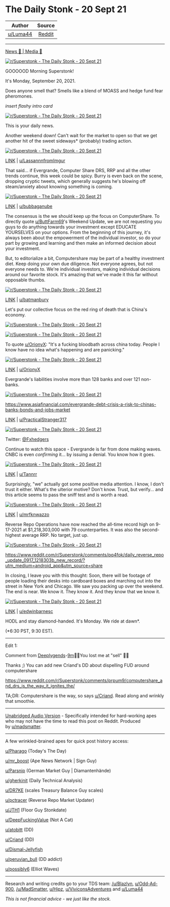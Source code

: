 The Daily Stonk - 20 Sept 21
============================

| Author       | Source       | 
| :-------------: |:-------------:|
|  [u/Luma44](https://www.reddit.com/user/Luma44/) | [Reddit](https://www.reddit.com/r/Superstonk/comments/prq06c/the_daily_stonk_20_sept_21/) | 

---


[News 📰 | Media 📱](https://www.reddit.com/r/Superstonk/search?q=flair_name%3A%22News%20%F0%9F%93%B0%20%7C%20Media%20%F0%9F%93%B1%22&restrict_sr=1)

[![r/Superstonk - The Daily Stonk - 20 Sept 21](https://preview.redd.it/5lhcwudaplo71.png?width=1600&format=png&auto=webp&s=8c3e9d4226c28f460a7fad6c01f298a9825cb05e)](https://preview.redd.it/5lhcwudaplo71.png?width=1600&format=png&auto=webp&s=8c3e9d4226c28f460a7fad6c01f298a9825cb05e)

GOOOOOD Morning Superstonk!

It's Monday, September 20, 2021.

Does anyone smell that? Smells like a blend of MOASS and hedge fund fear pheromones.

*insert flashy intro card*

[![r/Superstonk - The Daily Stonk - 20 Sept 21](https://preview.redd.it/yqd4554aplo71.png?width=680&format=png&auto=webp&s=b96535e63a8806008e3c8ab063bea801eec79d09)](https://preview.redd.it/yqd4554aplo71.png?width=680&format=png&auto=webp&s=b96535e63a8806008e3c8ab063bea801eec79d09)

This is your daily news.

Another weekend down! Can't wait for the market to open so that we get another hit of the sweet sideways* (probably) trading action.

[![r/Superstonk - The Daily Stonk - 20 Sept 21](https://preview.redd.it/hezbo3g1slo71.png?width=600&format=png&auto=webp&s=3223ce29d25fee709357697e308ec0a0b84bef82)](https://preview.redd.it/hezbo3g1slo71.png?width=600&format=png&auto=webp&s=3223ce29d25fee709357697e308ec0a0b84bef82)

[LINK](https://www.reddit.com/r/Superstonk/comments/prjx0k/were_close_to_the_end_i_can_feel_it_if_we_go_down/) | [u/LassannnfromImgur](https://www.reddit.com/user/LassannnfromImgur/)

That said... if Evergrande, Computer Share DRS, RRP and all the other trends continue, this week could be spicy. Burry is even back on the scene, dropping cryptic tweets, which generally suggests he's blowing off steam/anxiety about knowing something is coming.

[![r/Superstonk - The Daily Stonk - 20 Sept 21](https://preview.redd.it/9bfeegf0tlo71.jpg?width=778&format=pjpg&auto=webp&s=2bfde650c3137d28c67169818b933a3940ec7ca4)](https://preview.redd.it/9bfeegf0tlo71.jpg?width=778&format=pjpg&auto=webp&s=2bfde650c3137d28c67169818b933a3940ec7ca4)

[LINK](https://www.reddit.com/r/Superstonk/comments/prhe36/burry_lately/) | [u/bubbaganube](https://www.reddit.com/user/bubbaganube/)

The consensus is the we should keep up the focus on ComputerShare. To directly quote [u/ButtFarm69](https://www.reddit.com/user/ButtFarm69/)'s Weekend Update, we are not requesting you guys to do anything towards your investment except EDUCATE YOURSELVES on your options. From the beginning of this journey, it's always been about the empowerment of the individual investor, so do your part by growing and learning and then make an informed decision about your investment.

But, to editorialize a bit, Computershare may be part of a healthy investment diet. Keep doing your own due diligence. Not everyone agrees, but not everyone needs to. We're individual investors, making individual decisions around our favorite stock. It's amazing that we've made it this far without opposable thumbs.

[![r/Superstonk - The Daily Stonk - 20 Sept 21](https://preview.redd.it/mvr8i694rlo71.png?width=2058&format=png&auto=webp&s=e63f20b13f0d9347a088693629d0cf1430054845)](https://preview.redd.it/mvr8i694rlo71.png?width=2058&format=png&auto=webp&s=e63f20b13f0d9347a088693629d0cf1430054845)

[LINK](https://www.reddit.com/r/Superstonk/comments/pr95me/computershares/) | [u/batmanbury](https://www.reddit.com/user/batmanbury/)

Let's put our collective focus on the red ring of death that is China's economy.

[![r/Superstonk - The Daily Stonk - 20 Sept 21](https://preview.redd.it/axdg70oxslo71.jpg?width=1170&format=pjpg&auto=webp&s=73de1c5028164e6e98492cde02d8afe32b4bb5ea)](https://preview.redd.it/axdg70oxslo71.jpg?width=1170&format=pjpg&auto=webp&s=73de1c5028164e6e98492cde02d8afe32b4bb5ea)

[![r/Superstonk - The Daily Stonk - 20 Sept 21](https://preview.redd.it/qzcj5n3yslo71.jpg?width=750&format=pjpg&auto=webp&s=3ab0812d344e65d0cac9fef524a452f332c5bf74)](https://preview.redd.it/qzcj5n3yslo71.jpg?width=750&format=pjpg&auto=webp&s=3ab0812d344e65d0cac9fef524a452f332c5bf74)

To quote [u/OrionyX](https://www.reddit.com/user/OrionyX/): "It's a fucking bloodbath across china today. People I know have no idea what's happening and are panicking."

[![r/Superstonk - The Daily Stonk - 20 Sept 21](https://preview.redd.it/79vyrwsculo71.jpg?width=1242&format=pjpg&auto=webp&s=1b05bdd6e5a1b2eca11c815d5ff59b6d98573fe2)](https://preview.redd.it/79vyrwsculo71.jpg?width=1242&format=pjpg&auto=webp&s=1b05bdd6e5a1b2eca11c815d5ff59b6d98573fe2)

[LINK](https://www.reddit.com/r/Superstonk/comments/proayq/its_a_fucking_bloodbath_across_china_today_people/) | [u/OrionyX](https://www.reddit.com/user/OrionyX/)

Evergrande's liabilities involve more than 128 banks and over 121 non-banks.

[![r/Superstonk - The Daily Stonk - 20 Sept 21](https://preview.redd.it/l3dkqb98tlo71.jpg?width=732&format=pjpg&auto=webp&s=444f4d37889a7742bd0ed71f9b9a011522a5a596)](https://preview.redd.it/l3dkqb98tlo71.jpg?width=732&format=pjpg&auto=webp&s=444f4d37889a7742bd0ed71f9b9a011522a5a596)

<https://www.asiafinancial.com/evergrande-debt-crisis-a-risk-to-chinas-banks-bonds-and-jobs-market>

[LINK](https://www.reddit.com/r/Superstonk/comments/prc974/holy_sht_batmanevergrandes_total_liabilities/) | [u/PracticalStranger317](https://www.reddit.com/user/PracticalStranger317/)[](https://www.reddit.com/r/Superstonk/comments/prc974/holy_sht_batmanevergrandes_total_liabilities/)

[![r/Superstonk - The Daily Stonk - 20 Sept 21](https://preview.redd.it/oejuzuq1vlo71.jpg?width=536&format=pjpg&auto=webp&s=cfab07fc034b1bf60e1ee22cbf2221873d350091)](https://preview.redd.it/oejuzuq1vlo71.jpg?width=536&format=pjpg&auto=webp&s=cfab07fc034b1bf60e1ee22cbf2221873d350091)

Twitter: [@Fxhedgers](https://twitter.com/Fxhedgers/status/1439791280511283208?s=20)

Continue to watch this space - Evergrande is far from done making waves. CNBC is even *confirming* it... by issuing a denial. You know how it goes.

[![r/Superstonk - The Daily Stonk - 20 Sept 21](https://preview.redd.it/0hmfhptdvlo71.jpg?width=2048&format=pjpg&auto=webp&s=def08e426f566b2c0379fcc857a7c311ed507bc8)](https://preview.redd.it/0hmfhptdvlo71.jpg?width=2048&format=pjpg&auto=webp&s=def08e426f566b2c0379fcc857a7c311ed507bc8)

[LINK](https://www.reddit.com/r/Superstonk/comments/prmu18/evergrande_10_plummet_rainbow_peacock_this_is_fine/) | [u/Tannrr](https://www.reddit.com/u/Tannrr/)

Surprisingly, "we" actually got some positive media attention. I know, I don't trust it either. What's the ulterior motive? Don't know. Trust, but verify... and this article seems to pass the sniff test and is worth a read.

[![r/Superstonk - The Daily Stonk - 20 Sept 21](https://preview.redd.it/jhylgcx6ulo71.jpg?width=1080&format=pjpg&auto=webp&s=9bedd4ead8ab555e051baf6cad08306ba4e63d8c)](https://preview.redd.it/jhylgcx6ulo71.jpg?width=1080&format=pjpg&auto=webp&s=9bedd4ead8ab555e051baf6cad08306ba4e63d8c)

[LINK](https://www.reddit.com/r/Superstonk/comments/pr7kbx/finally_a_brave_piece_exposing_the_total_lie_that/) | [u/mrfknwazzo](https://www.reddit.com/user/mrfknwazzo/)

Reverse Repo Operations have now reached the all-time record high on 9-17-2021 at $1,218,303,000 with 79 counterparties. It was also the second-highest average RRP. No target, just up.

[![r/Superstonk - The Daily Stonk - 20 Sept 21](https://preview.redd.it/2u1nxj5rulo71.png?width=700&format=png&auto=webp&s=03260e6db91d685351b5bb7132fd0dfe9466b359)](https://preview.redd.it/2u1nxj5rulo71.png?width=700&format=png&auto=webp&s=03260e6db91d685351b5bb7132fd0dfe9466b359)

<https://www.reddit.com/r/Superstonk/comments/pq4fok/daily_reverse_repo_update_0917_1218303b_new_record/?utm_medium=android_app&utm_source=share>

In closing, I leave you with this thought: Soon, there will be footage of people loading their desks into cardboard boxes and marching out into the street in New York and Chicago. We saw you packing up over the weekend. The end is near. We know it. They know it. And they know that we know it.

[![r/Superstonk - The Daily Stonk - 20 Sept 21](https://preview.redd.it/cegmdj5mvlo71.jpg?width=631&format=pjpg&auto=webp&s=913155a0c05dff2ddf748e4e501c3bb05b1576e6)](https://preview.redd.it/cegmdj5mvlo71.jpg?width=631&format=pjpg&auto=webp&s=913155a0c05dff2ddf748e4e501c3bb05b1576e6)

[LINK](https://www.reddit.com/r/Superstonk/comments/priqxo/it_aint_too_late_to_join_apes_but_hurry_pool_is/) | [u/edwinbarnesc](https://www.reddit.com/user/edwinbarnesc/)

HODL and stay diamond-handed. It's Monday. We ride at dawn*.

(*6:30 PST, 9:30 EST).

***

Edit 1:

Comment from [Deeplygends](https://www.reddit.com/user/Deeplygends/)-[9m](https://www.reddit.com/r/Superstonk/comments/prq06c/the_daily_stonk_20_sept_21/hdkf93t/?utm_source=reddit&utm_medium=web2x&context=3)🤷‍♂️You lost me at "sell" 🤷‍♂

Thanks ;) You can add new Criand's DD about dispelling FUD around computershare

<https://www.reddit.com/r/Superstonk/comments/prpum9/computershare_and_drs_is_the_way_it_ignites_the/>

TA;DR: Computershare is the way, so says [u/Criand](https://www.reddit.com/u/Criand/). Read along and wrinkly that smoothie.

********************************************

[Unabridged Audio Version](https://open.spotify.com/episode/4CSMBoVo0Uf5KuC11Ijasa?si=cEA-iblORA-NdCUIpoNalg&dl_branch=1) - Specifically intended for hard-working apes who may not have the time to read this post on Reddit. Produced by [u/madsmatter](https://www.reddit.com/u/madsmatter/).

********************************************

A few wrinkled-brained apes for quick post history access:

[u/Pharago](https://www.reddit.com/u/Pharago/) (Today's The Day)

[u/mr_boost](https://www.reddit.com/u/mr_boost/) (Ape News Network | Sign Guy)

[u/Parsnip](https://www.reddit.com/u/Parsnip/) (German Market Guy | Diamantenhände)

[u/gherkinit](https://www.reddit.com/u/gherkinit/) (Daily Technical Analysis)

[u/DR7KE](https://www.reddit.com/u/DR7KE/) (scales Treasury Balance Guy scales)

[u/pctracer](https://www.reddit.com/u/pctracer/) (Reverse Repo Market Updater)

[u/JTH1](https://www.reddit.com/u/JTH1/) (Floor Guy Stonkdate)

[u/DeepFuckingValue](https://www.reddit.com/u/DeepFuckingValue/) (Not A Cat)

[u/atobitt](https://www.reddit.com/u/atobitt/) (DD)

[u/Criand](https://www.reddit.com/u/Criand/) (DD)

[u/Dismal-Jellyfish](https://www.reddit.com/u/Dismal-Jellyfish/)

[u/peruvian_bull](https://www.reddit.com/u/peruvian_bull/) (DD addict)

[u/possibly6](https://www.reddit.com/u/possibly6/) (Elliot Waves)

********************************************

Research and writing credits go to your TDS team: [/u/Blazlyn](https://www.reddit.com/u/Blazlyn/), [u/Odd-Ad-900](https://www.reddit.com/u/Odd-Ad-900/), [/u/MadSmatter](https://www.reddit.com/u/MadSmatter/), [u/Hipz](https://www.reddit.com/u/Hipz/), [u/ViviconsAdventures](https://www.reddit.com/u/ViviconsAdventures/) and [u/Luma44](https://www.reddit.com/u/Luma44/)

*This is* *not* *financial advice - we just like the stock.*

